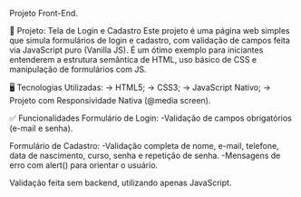 Projeto Front-End.

📌 Projeto: Tela de Login e Cadastro
Este projeto é uma página web simples que simula formulários de login e cadastro, com validação de campos feita via JavaScript puro (Vanilla JS). É um ótimo exemplo para iniciantes entenderem a estrutura semântica de HTML, uso básico de CSS e manipulação de formulários com JS.

🖥️ Tecnologias Utilizadas:
-> HTML5;
-> CSS3;
-> JavaScript Nativo;
-> Projeto com Responsividade Nativa (@media screen).

✅ Funcionalidades
  Formulário de Login:
    -Validação de campos obrigatórios (e-mail e senha).

  Formulário de Cadastro:
    -Validação completa de nome, e-mail, telefone, data de nascimento, curso, senha e repetição de senha.
    -Mensagens de erro com alert() para orientar o usuário.
  
  Validação feita sem backend, utilizando apenas JavaScript.

